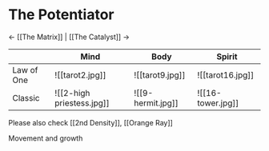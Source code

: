# The Potentiator
<- [[The Matrix]] | [[The Catalyst]] ->

|            | Mind                      | Body              | Spirit            |
| ---------- | ------------------------- | ----------------- | ----------------- |
| Law of One | ![[tarot2.jpg]]           | ![[tarot9.jpg]]   | ![[tarot16.jpg]]  |
| Classic    | ![[2-high priestess.jpg]] | ![[9-hermit.jpg]] | ![[16-tower.jpg]] |

Please also check [[2nd Density]], [[Orange Ray]]

Movement and growth